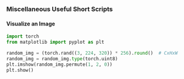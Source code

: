 ### Miscellaneous Useful Short Scripts ###


#### Visualize an Image ####

```python
import torch
from matplotlib import pyplot as plt

random_img = (torch.rand((3, 224, 320)) * 256).round()  # CxHxW
random_img = random_img.type(torch.uint8)
plt.imshow(random_img.permute(1, 2, 0))
plt.show()
```
